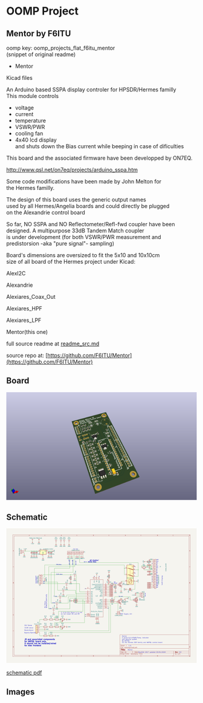 # OOMP Project  
## Mentor  by F6ITU  
  
oomp key: oomp_projects_flat_f6itu_mentor  
(snippet of original readme)  
  
- Mentor  
  
Kicad files  
  
An Arduino based SSPA display controler for HPSDR/Hermes familly  
This module controls   
- voltage  
- current  
- temperature  
- VSWR/PWR  
- cooling fan  
- 4x40 lcd display  
and shuts down the Bias current while beeping in case of dificulties  
  
This board and the associated firmware have been developped by ON7EQ.   
  
http://www.qsl.net/on7eq/projects/arduino_sspa.htm  
  
Some code modifications have been made by John Melton for   
the Hermes familly.  
  
The design of this board uses the generic output names  
used by all Hermes/Angelia boards and could directly be plugged   
on the Alexandrie control board  
  
So far, NO SSPA and NO Reflectometer/Refl-fwd coupler have been  
designed. A multipurpose 33dB Tandem Match coupler  
is under development (for both VSWR/PWR measurement and   
predistorsion -aka "pure signal"- sampling)  
  
  
Board's dimensions are oversized to fit the 5x10 and 10x10cm   
size of all board of the Hermes project under Kicad:   
  
AlexI2C  
  
Alexandrie   
  
Alexiares_Coax_Out  
  
Alexiares_HPF  
  
Alexiares_LPF  
  
Mentor(this one)  
  
  
  
  
  full source readme at [readme_src.md](readme_src.md)  
  
source repo at: [https://github.com/F6ITU/Mentor](https://github.com/F6ITU/Mentor)  
## Board  
  
[![working_3d.png](working_3d_600.png)](working_3d.png)  
## Schematic  
  
[![working_schematic.png](working_schematic_600.png)](working_schematic.png)  
  
[schematic pdf](working_schematic.pdf)  
## Images  
